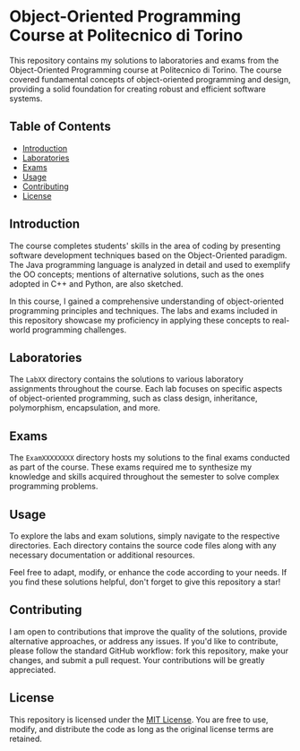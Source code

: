 # Object-Oriented Programming Course at Politecnico di Torino

This repository contains my solutions to laboratories and exams from the Object-Oriented Programming course at Politecnico di Torino. The course covered fundamental concepts of object-oriented programming and design, providing a solid foundation for creating robust and efficient software systems.

## Table of Contents

- [Introduction](#introduction)
- [Laboratories](#laboratories)
- [Exams](#exams)
- [Usage](#usage)
- [Contributing](#contributing)
- [License](#license)

## Introduction

The course completes students' skills in the area of coding by presenting software development techniques based on the Object-Oriented paradigm. The Java programming language is analyzed in detail and used to exemplify the OO concepts; mentions of alternative solutions, such as the ones adopted in C++ and Python, are also sketched.

In this course, I gained a comprehensive understanding of object-oriented programming principles and techniques. The labs and exams included in this repository showcase my proficiency in applying these concepts to real-world programming challenges.

## Laboratories

The `LabXX` directory contains the solutions to various laboratory assignments throughout the course. Each lab focuses on specific aspects of object-oriented programming, such as class design, inheritance, polymorphism, encapsulation, and more. 

## Exams

The `ExamXXXXXXXX` directory hosts my solutions to the final exams conducted as part of the course. These exams required me to synthesize my knowledge and skills acquired throughout the semester to solve complex programming problems.

## Usage

To explore the labs and exam solutions, simply navigate to the respective directories. Each directory contains the source code files along with any necessary documentation or additional resources. 

Feel free to adapt, modify, or enhance the code according to your needs. If you find these solutions helpful, don't forget to give this repository a star!

## Contributing

I am open to contributions that improve the quality of the solutions, provide alternative approaches, or address any issues. If you'd like to contribute, please follow the standard GitHub workflow: fork this repository, make your changes, and submit a pull request. Your contributions will be greatly appreciated.

## License

This repository is licensed under the [MIT License](LICENSE). You are free to use, modify, and distribute the code as long as the original license terms are retained.
